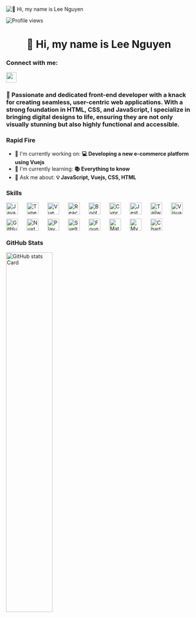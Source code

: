 ![👋 Hi, my name is Lee Nguyen](https://globaleducation.s3.ap-south-1.amazonaws.com/globaledu/gif/front-end-development.gif)

![Profile views](https://komarev.com/ghpvc/?username=nguyenquocdaile&label=Profile%20views&color=0e75b6&style=flat)

<div id="toc">
  <ul align="center" style="list-style: none">
    <summary>
      <h1>
        👋 Hi, my name is Lee Nguyen
      </h1>
    </summary>
  </ul>
</div>

**<h3 align="left">Connect with me:</h3>** 
<p align="left"><a href="https://www.linkedin.com/in/nguyenquocdaile/" target="_blank"><img src="https://img.shields.io/badge/LinkedIn-0077B5?style=for-the-badge&logo=linkedin&logoColor=white" height="28" style="margin-right: 4px"></a></p>

 **<h3 align="left">🚀 Passionate and dedicated front-end developer with a knack for creating seamless, user-centric web applications. With a strong foundation in HTML, CSS, and JavaScript, I specialize in bringing digital designs to life, ensuring they are not only visually stunning but also highly functional and accessible.</h3>**

**<h3 align="left">Rapid Fire</h3>**

- 💼 I'm currently working on: **💻 Developing a new e-commerce platform using Vuejs**
- 🌱 I'm currently learning: **📚 Everything to know**
- 💬 Ask me about: **💡 JavaScript, Vuejs, CSS, HTML**

 **<h3 align="left">Skills</h3>**

<div style="display: flex; flex-wrap: wrap; gap: 12px; justify-content: left;"><img src="https://img.shields.io/badge/JavaScript-F7DF1C?logo=javascript&logoColor=white" height="32" alt="JavaScript" style="margin-right: 12px"> <img src="https://img.shields.io/badge/TypeScript-3178C6?logo=typescript&logoColor=white" height="32" alt="TypeScript" style="margin-right: 12px"> <img src="https://img.shields.io/badge/Vue.js-35495E?logo=vue.js&logoColor=4FC08D" height="32" alt="Vue" style="margin-right: 12px"> <img src="https://img.shields.io/badge/React-20232A?logo=react&logoColor=61DAFB" height="32" alt="React" style="margin-right: 12px"> <img src="https://img.shields.io/badge/Bootstrap-563D7C?logo=bootstrap&logoColor=white" height="32" alt="Bootstrap" style="margin-right: 12px"> <img src="https://img.shields.io/badge/Cypress-17202C?logo=cypress&logoColor=white" height="32" alt="Cypress" style="margin-right: 12px"> <img src="https://img.shields.io/badge/Jest-C21325?logo=jest&logoColor=white" height="32" alt="Jest" style="margin-right: 12px"> <img src="https://img.shields.io/badge/Tailwind_CSS-38B2AC?logo=tailwind-css&logoColor=white" height="32" alt="Tailwind CSS" style="margin-right: 12px"> <img src="https://img.shields.io/badge/Visual_Studio_Code-007ACC?logo=visual-studio-code&logoColor=white" height="32" alt="Visual Studio Code" style="margin-right: 12px"> <img src="https://img.shields.io/badge/GitHub_Actions-2088FF?logo=github-actions&logoColor=white" height="32" alt="GitHub Actions" style="margin-right: 12px"> <img src="https://img.shields.io/badge/Nuxt.js-00C58E?logo=nuxt.js&logoColor=white" height="32" alt="Nuxt.js" style="margin-right: 12px"> <img src="https://img.shields.io/badge/Playwright-2EAD33?logo=playwright&logoColor=white" height="32" alt="Playwright" style="margin-right: 12px"> <img src="https://img.shields.io/badge/Svelte-FF3E00?logo=svelte&logoColor=white" height="32" alt="Svelte" style="margin-right: 12px"> <img src="https://img.shields.io/badge/Foundation-008C95?logo=foundation&logoColor=white" height="32" alt="Foundation" style="margin-right: 12px"> <img src="https://img.shields.io/badge/Material_UI-007FFF?logo=material-ui&logoColor=white" height="32" alt="Material-UI" style="margin-right: 12px"> <img src="https://img.shields.io/badge/MySQL-4479A1?logo=mysql&logoColor=white" height="32" alt="MySQL" style="margin-right: 12px"> <img src="https://img.shields.io/badge/Chart.js-FF6384?logo=chart.js&logoColor=white" height="32" alt="Chart.js" style="margin-right: 12px"></div>

 **<h3 align="left">GitHub Stats</h3>**

<p align="left">
  <img width="50%" src="https://github-readme-stats.vercel.app/api?username=nguyenquocdaile&theme=tokyonight&hide_title=false&hide_rank=false&show_icons=false&include_all_commits=false&count_private=true&line_height=23" alt="GitHub stats Card" />
</p>
